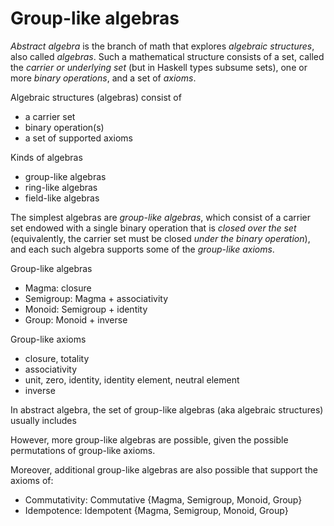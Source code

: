 # Group-like algebras

*Abstract algebra* is the branch of math that explores *algebraic structures*, also called *algebras*. Such a mathematical structure consists of a set, called the *carrier or underlying set* (but in Haskell types subsume sets), one or more *binary operations*, and a set of *axioms*.

Algebraic structures (algebras) consist of
- a carrier set
- binary operation(s)
- a set of supported axioms

Kinds of algebras
- group-like algebras
- ring-like algebras
- field-like algebras



The simplest algebras are *group-like algebras*, which consist of a carrier set endowed with a single binary operation that is *closed over the set* (equivalently, the carrier set must be closed *under the binary operation*), and each such algebra supports some of the *group-like axioms*.


Group-like algebras
- Magma: closure
- Semigroup: Magma + associativity
- Monoid: Semigroup + identity
- Group: Monoid + inverse

Group-like axioms
- closure, totality
- associativity
- unit, zero, identity, identity element, neutral element
- inverse





In abstract algebra, the set of group-like algebras (aka algebraic structures) usually includes

However, more group-like algebras are possible, given the possible permutations of group-like axioms.



Moreover, additional group-like algebras are also possible that support the axioms of:
- Commutativity: Commutative {Magma, Semigroup, Monoid, Group}
- Idempotence:    Idempotent {Magma, Semigroup, Monoid, Group}
